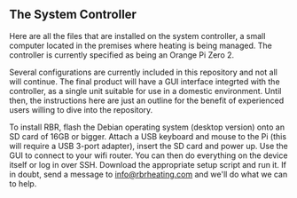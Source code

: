 ## The System Controller

Here are all the files that are installed on the system controller, a small computer located in the premises where heating is being managed. The controller is currently specified as being an Orange Pi Zero 2.

Several configurations are currently included in this repository and not all will continue. The final product will have a GUI interface integrted with the controller, as a single unit suitable for use in a domestic environment. Until then, the instructions here are just an outline for the benefit of experienced users willing to dive into the repository.

To install RBR, flash the Debian operating system (desktop version) onto an SD card  of 16GB or bigger. Attach a USB keyboard and mouse to the Pi (this will require a USB 3-port adapter), insert the SD card and power up. Use the GUI to connect to your wifi router. You can then do everything on the device itself or log in over SSH. Download the appropriate setup script and run it. If in doubt, send a message to [info@rbrheating.com](mailto:info@rbrheating.com) and we'll do what we can to help.
